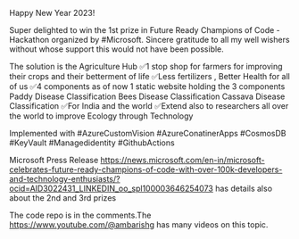 Happy New Year 2023!

Super delighted to win the 1st prize in Future Ready
Champions of Code - Hackathon organized by #Microsoft. Sincere gratitude to all my well wishers without whose support this would not have been possible. 



The solution is the Agriculture Hub 
✅1 stop shop for farmers for improving their crops and their betterment of life
✅Less fertilizers , Better Health for all of us
✅4 components as of now
    1 static website holding the 3 components
    Paddy Disease Classification
    Bees Disease Classification
    Cassava Disease Classification
✅For India and the world
✅Extend also to researchers all over the world to improve Ecology through Technology

Implemented with #AzureCustomVision #AzureConatinerApps #CosmosDB #KeyVault #Managedidentity #GithubActions

Microsoft Press Release 
https://news.microsoft.com/en-in/microsoft-celebrates-future-ready-champions-of-code-with-over-100k-developers-and-technology-enthusiasts/?ocid=AID3022431_LINKEDIN_oo_spl100003646254073   has details also about the 2nd and 3rd prizes        

The code repo is in the comments.The https://www.youtube.com/@ambarishg has many videos on this topic.


